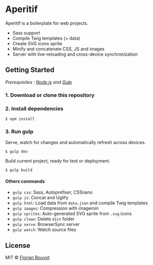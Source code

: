 # Aperitif

Aperitif is a boilerplate for web projects.

* Sass support
* Compile Twig templates (+ data)
* Create SVG icons sprite
* Minify and concatenate CSS, JS and images
* Server with live-reloading and cross-device synchronization

## Getting Started

*Prerequisites : [Node.js](https://nodejs.org/) and [Gulp](http://gulpjs.com/)*

### 1. Download or clone this repository

### 2. Install dependencies

```
$ npm install
```

### 3. Run gulp

Serve, watch for changes and automatically refresh across devices.

```
$ gulp dev
```

Build current project, ready for test or deployment.

```
$ gulp build
```

#### Others commands

* `gulp css`: Sass, Autoprefixer, CSSnano
* `gulp js`: Concat and Uglify
* `gulp html`: Load data from `data.json` and compile Twig templates
* `gulp images`: Compression with imagemin
* `gulp sprites`: Auto-generated SVG sprite from `.svg` icons
* `gulp clean`: Delete `dist` folder
* `gulp serve`: BrowserSync server
* `gulp watch`: Watch source files

## License

MIT © [Florian Bouvot](https://github.com/florianbouvot)
